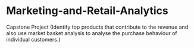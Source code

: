 # Marketing-and-Retail-Analytics
Capstone Project (Identify top products that contribute to the revenue and also use market basket analysis to analyse the purchase behaviour of individual customers.)
